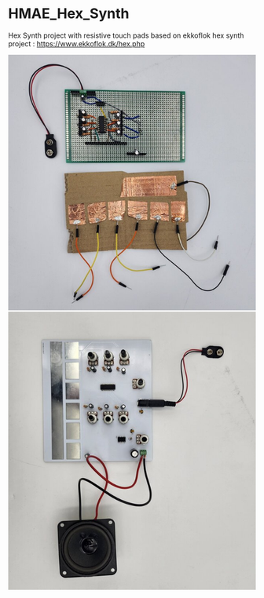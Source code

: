 # HMAE_Hex_Synth

Hex Synth project with resistive touch pads based on ekkoflok hex synth project : https://www.ekkoflok.dk/hex.php

![Prototype](https://github.com/hippobo/HMAE_Hex_Synth/blob/main/rsz_120230324_162148.jpg?raw=true)
![Final PCB](https://github.com/hippobo/HMAE_Hex_Synth/blob/main/rsz_520230324_162057.jpg?raw=true)

